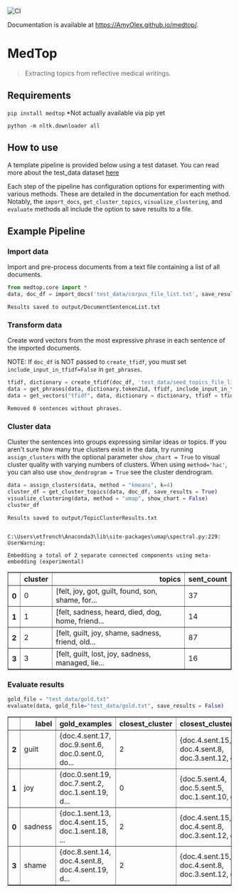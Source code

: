 ![CI](https://github.com/cctrbic/medtop/workflows/CI/badge.svg) 

Documentation is available at https://AmyOlex.github.io/medtop/.

# MedTop
> Extracting topics from reflective medical writings.


## Requirements
`pip install medtop` *Not actually available via pip yet

`python -m nltk.downloader all`

## How to use

A template pipeline is provided below using a test dataset. You can read more about the test_data dataset [here](https://github.com/cctrbic/medtop/blob/master/test_data/README.md)

Each step of the pipeline has configuration options for experimenting with various methods. These are detailed in the documentation for each method. Notably, the `import_docs`, `get_cluster_topics`, `visualize_clustering`, and `evaluate` methods all include the option to save results to a file.

## Example Pipeline
### Import data
Import and pre-process documents from a text file containing a list of all documents.

```python
from medtop.core import *
data, doc_df = import_docs('test_data/corpus_file_list.txt', save_results = True)
```

    Results saved to output/DocumentSentenceList.txt
    

### Transform data
Create word vectors from the most expressive phrase in each sentence of the imported documents.

NOTE: If `doc_df` is NOT passed to `create_tfidf`, you must set `include_input_in_tfidf=False` in `get_phrases`.

```python
tfidf, dictionary = create_tfidf(doc_df, 'test_data/seed_topics_file_list.txt')
data = get_phrases(data, dictionary.token2id, tfidf, include_input_in_tfidf = True)
data = get_vectors("tfidf", data, dictionary = dictionary, tfidf = tfidf)
```

    Removed 0 sentences without phrases.
    

### Cluster data
Cluster the sentences into groups expressing similar ideas or topics. If you aren't sure how many true clusters exist in the data, try running `assign_clusters` with the optional parameter `show_chart = True` to visual cluster quality with varying numbers of clusters. When using `method='hac'`, you can also use `show_dendrogram = True` see the cluster dendrogram.

```python
data = assign_clusters(data, method = "kmeans", k=4)
cluster_df = get_cluster_topics(data, doc_df, save_results = True)
visualize_clustering(data, method = "umap", show_chart = False)
cluster_df
```

    Results saved to output/TopicClusterResults.txt
    

    C:\Users\etfrench\Anaconda3\lib\site-packages\umap\spectral.py:229: UserWarning:
    
    Embedding a total of 2 separate connected components using meta-embedding (experimental)
    
    




<div>
<style scoped>
    .dataframe tbody tr th:only-of-type {
        vertical-align: middle;
    }

    .dataframe tbody tr th {
        vertical-align: top;
    }

    .dataframe thead th {
        text-align: right;
    }
</style>
<table border="1" class="dataframe">
  <thead>
    <tr style="text-align: right;">
      <th></th>
      <th>cluster</th>
      <th>topics</th>
      <th>sent_count</th>
    </tr>
  </thead>
  <tbody>
    <tr>
      <th>0</th>
      <td>0</td>
      <td>[felt, joy, got, guilt, found, son, shame, for...</td>
      <td>37</td>
    </tr>
    <tr>
      <th>1</th>
      <td>1</td>
      <td>[felt, sadness, heard, died, dog, home, friend...</td>
      <td>14</td>
    </tr>
    <tr>
      <th>2</th>
      <td>2</td>
      <td>[felt, guilt, joy, shame, sadness, friend, old...</td>
      <td>87</td>
    </tr>
    <tr>
      <th>3</th>
      <td>3</td>
      <td>[felt, guilt, lost, joy, sadness, managed, lie...</td>
      <td>16</td>
    </tr>
  </tbody>
</table>
</div>



### Evaluate results

```python
gold_file = "test_data/gold.txt"
evaluate(data, gold_file="test_data/gold.txt", save_results = False)
```




<div>
<style scoped>
    .dataframe tbody tr th:only-of-type {
        vertical-align: middle;
    }

    .dataframe tbody tr th {
        vertical-align: top;
    }

    .dataframe thead th {
        text-align: right;
    }
</style>
<table border="1" class="dataframe">
  <thead>
    <tr style="text-align: right;">
      <th></th>
      <th>label</th>
      <th>gold_examples</th>
      <th>closest_cluster</th>
      <th>closest_cluster_members</th>
      <th>tp</th>
      <th>fp</th>
      <th>fn</th>
      <th>precision</th>
      <th>recall</th>
      <th>f1</th>
    </tr>
  </thead>
  <tbody>
    <tr>
      <th>2</th>
      <td>guilt</td>
      <td>{doc.4.sent.17, doc.9.sent.6, doc.0.sent.0, do...</td>
      <td>2</td>
      <td>{doc.4.sent.15, doc.4.sent.8, doc.3.sent.12, d...</td>
      <td>31</td>
      <td>56</td>
      <td>37</td>
      <td>0.356</td>
      <td>0.456</td>
      <td>0.400</td>
    </tr>
    <tr>
      <th>1</th>
      <td>joy</td>
      <td>{doc.0.sent.19, doc.7.sent.2, doc.1.sent.19, d...</td>
      <td>0</td>
      <td>{doc.5.sent.4, doc.5.sent.5, doc.1.sent.10, do...</td>
      <td>23</td>
      <td>14</td>
      <td>40</td>
      <td>0.622</td>
      <td>0.365</td>
      <td>0.460</td>
    </tr>
    <tr>
      <th>0</th>
      <td>sadness</td>
      <td>{doc.1.sent.13, doc.4.sent.15, doc.1.sent.18, ...</td>
      <td>2</td>
      <td>{doc.4.sent.15, doc.4.sent.8, doc.3.sent.12, d...</td>
      <td>15</td>
      <td>72</td>
      <td>23</td>
      <td>0.172</td>
      <td>0.395</td>
      <td>0.240</td>
    </tr>
    <tr>
      <th>3</th>
      <td>shame</td>
      <td>{doc.8.sent.14, doc.4.sent.8, doc.4.sent.19, d...</td>
      <td>2</td>
      <td>{doc.4.sent.15, doc.4.sent.8, doc.3.sent.12, d...</td>
      <td>20</td>
      <td>67</td>
      <td>11</td>
      <td>0.230</td>
      <td>0.645</td>
      <td>0.339</td>
    </tr>
  </tbody>
</table>
</div>



